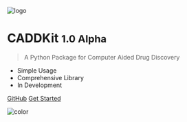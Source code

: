 ![logo](_media/icon.svg)

# CADDKit <small>1.0 Alpha</small>

> A Python Package for Computer Aided Drug Discovery

- Simple Usage
- Comprehensive Library
- In Development

[GitHub](https://github.com/Anarchist1984/CADDKit)
[Get Started](README.md)

<!---This is broken idk --->
![color](#FF0000)